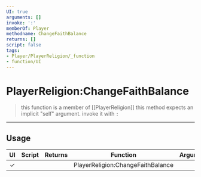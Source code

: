 ```yaml
---
UI: true
arguments: []
invoke: ':'
memberOf: Player
methodname: ChangeFaithBalance
returns: []
script: false
tags:
- Player/PlayerReligion/_function
- function/UI
---
```

# PlayerReligion:ChangeFaithBalance
> this function is a member of [[PlayerReligion]]
> this method expects an implicit "self" argument. invoke it with `:`
-----
## Usage
|  UI | Script | Returns | Function | Arguments |
|:---:|:------:|-------:|:--------:|:---------|
|✓| ||PlayerReligion:ChangeFaithBalance||
